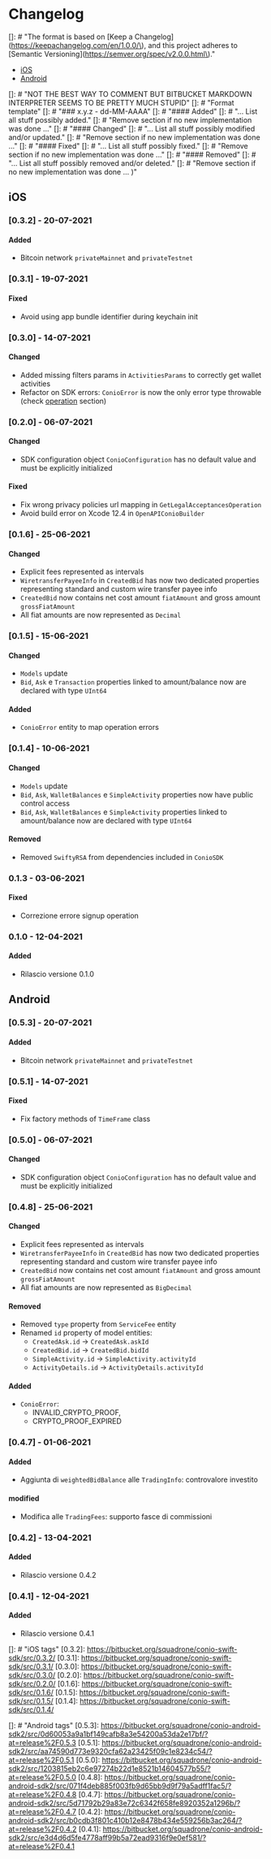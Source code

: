 # Changelog

[]: # "The format is based on [Keep a Changelog](https://keepachangelog.com/en/1.0.0/\), and this project adheres to [Semantic Versioning](https://semver.org/spec/v2.0.0.html\)."


* [iOS](#ios)
* [Android](#android)

[]: # "NOT THE BEST WAY TO COMMENT BUT BITBUCKET MARKDOWN INTERPRETER SEEMS TO BE PRETTY MUCH STUPID"
[]: # "Format template"
[]: # "### x.y.z - dd-MM-AAAA"
[]: # "#### Added"
[]: # "... List all stuff possibly added."
[]: # "Remove section if no new implementation was done ..."
[]: # "#### Changed"
[]: # "... List all stuff possibly modified and/or updated."
[]: # "Remove section if no new implementation was done ..."
[]: # "#### Fixed"
[]: # "... List all stuff possibly fixed."
[]: # "Remove section if no new implementation was done ..."
[]: # "#### Removed"
[]: # "... List all stuff possibly removed and/or deleted."
[]: # "Remove section if no new implementation was done ... )"


## iOS

### [0.3.2] - 20-07-2021
#### Added
- Bitcoin network `privateMainnet` and `privateTestnet`

### [0.3.1] - 19-07-2021
#### Fixed
- Avoid using app bundle identifier during keychain init

### [0.3.0] - 14-07-2021
#### Changed
- Added missing filters params in `ActivitiesParams` to correctly get wallet activities
- Refactor on SDK errors: `ConioError` is now the only error type throwable (check [operation](/operation/Operation.md) section)

### [0.2.0] - 06-07-2021
#### Changed
- SDK configuration object `ConioConfiguration` has no default value and must be explicitly initialized

#### Fixed
- Fix wrong privacy policies url mapping in `GetLegalAcceptancesOperation`
- Avoid build error on Xcode 12.4 in `OpenAPIConioBuilder`

### [0.1.6] - 25-06-2021
#### Changed
- Explicit fees represented as intervals
- `WiretransferPayeeInfo` in `CreatedBid` has now two dedicated properties representing standard and custom wire transfer payee info
- `CreatedBid` now contains net cost amount `fiatAmount` and gross amount `grossFiatAmount`
- All fiat amounts are now represented as `Decimal`


### [0.1.5] - 15-06-2021
#### Changed
- `Models` update
- `Bid`, `Ask` e `Transaction` properties linked to amount/balance now are declared with type `UInt64`

#### Added
- `ConioError` entity to map operation errors

### [0.1.4] - 10-06-2021
#### Changed
- `Models` update
 - `Bid`, `Ask`, `WalletBalances` e `SimpleActivity` properties now have public control access
 - `Bid`, `Ask`, `WalletBalances` e `SimpleActivity` properties linked to amount/balance now are declared with type `UInt64`

#### Removed
- Removed `SwiftyRSA` from dependencies included in `ConioSDK`

### 0.1.3 - 03-06-2021
#### Fixed
- Correzione errore signup operation

### 0.1.0 - 12-04-2021
#### Added
- Rilascio versione 0.1.0

## Android

### [0.5.3] - 20-07-2021
#### Added
- Bitcoin network `privateMainnet` and `privateTestnet`

### [0.5.1] - 14-07-2021
#### Fixed
- Fix factory methods of `TimeFrame` class

### [0.5.0] - 06-07-2021
#### Changed
- SDK configuration object `ConioConfiguration` has no default value and must be explicitly initialized

### [0.4.8] - 25-06-2021
#### Changed
- Explicit fees represented as intervals
- `WiretransferPayeeInfo` in `CreatedBid` has now two dedicated properties representing standard and custom wire transfer payee info
- `CreatedBid` now contains net cost amount `fiatAmount` and gross amount `grossFiatAmount`
- All fiat amounts are now represented as `BigDecimal`

#### Removed
- Removed `type` property from `ServiceFee` entity
- Renamed `id` property of model entities:
    - `CreatedAsk.id` -> `CreatedAsk.askId`
    - `CreatedBid.id` -> `CreatedBid.bidId`
    - `SimpleActivity.id`  -> `SimpleActivity.activityId`
    - `ActivityDetails.id` -> `ActivityDetails.activityId`

#### Added
- `ConioError`:
    - INVALID_CRYPTO_PROOF,
    - CRYPTO_PROOF_EXPIRED

### [0.4.7] - 01-06-2021
#### Added
- Aggiunta di `weightedBidBalance` alle `TradingInfo`: controvalore investito
#### modified
- Modifica alle `TradingFees`: supporto fasce di commissioni

### [0.4.2] - 13-04-2021
#### Added
- Rilascio versione 0.4.2

### [0.4.1] - 12-04-2021
#### Added
- Rilascio versione 0.4.1


[]: # "iOS tags"
[0.3.2]: https://bitbucket.org/squadrone/conio-swift-sdk/src/0.3.2/
[0.3.1]: https://bitbucket.org/squadrone/conio-swift-sdk/src/0.3.1/
[0.3.0]: https://bitbucket.org/squadrone/conio-swift-sdk/src/0.3.0/
[0.2.0]: https://bitbucket.org/squadrone/conio-swift-sdk/src/0.2.0/
[0.1.6]: https://bitbucket.org/squadrone/conio-swift-sdk/src/0.1.6/
[0.1.5]: https://bitbucket.org/squadrone/conio-swift-sdk/src/0.1.5/
[0.1.4]: https://bitbucket.org/squadrone/conio-swift-sdk/src/0.1.4/

[]: # "Android tags"
[0.5.3]: https://bitbucket.org/squadrone/conio-android-sdk2/src/0d60053a9a1bf149cafb8a3e54200a53da2e17bf/?at=release%2F0.5.3
[0.5.1]: https://bitbucket.org/squadrone/conio-android-sdk2/src/aa74590d773e9320cfa62a23425f09c1e8234c54/?at=release%2F0.5.1
[0.5.0]: https://bitbucket.org/squadrone/conio-android-sdk2/src/1203815eb2c6e97274b22d1e8521b14604577b55/?at=release%2F0.5.0
[0.4.8]: https://bitbucket.org/squadrone/conio-android-sdk2/src/071f4deb885f003fb9d65bb9d9f79a5adff1fac5/?at=release%2F0.4.8
[0.4.7]: https://bitbucket.org/squadrone/conio-android-sdk2/src/5d71792b29a83e72c6342f658fe8920352a1296b/?at=release%2F0.4.7
[0.4.2]: https://bitbucket.org/squadrone/conio-android-sdk2/src/b0cdb3f801c410b12e8478b434e559256b3ac264/?at=release%2F0.4.2
[0.4.1]: https://bitbucket.org/squadrone/conio-android-sdk2/src/e3d4d6d5fe4778aff99b5a72ead9316f9e0ef581/?at=release%2F0.4.1
